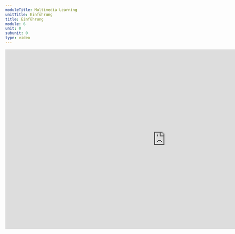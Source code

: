 ```yaml
---
moduleTitle: Multimedia Learning
unitTitle: Einführung
title: Einführung
module: 6
unit: 0
subunit: 0
type: video
---
```


<iframe width="1020" height="574" src="https://www.youtube.com/embed/SX7EbSy386Q" frameborder="0" allow="accelerometer; autoplay; encrypted-media; gyroscope; picture-in-picture" allowfullscreen></iframe>

<!-- Texte und Bilder werden nicht immer nur visuell dargeboten. Bei jeder Powerpoint spricht eine Person und zeigt gleichzeitig Folien. Ein instruktionales Video hat ebenso einen Sprechertext und ein Video. Diese parallele Darbietung von visuellem und auditiven nennt man Multimedia Learning. Diesmal geht es uns darum, wie wir auditive und visuelle Informationen am besten darbieten sollten, damit unser Lernmaterial lernförderlich ist.  -->